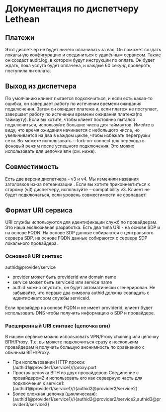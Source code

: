 # Документация по диспетчеру Lethean

## Платежи
Этот диспетчер не будет ничего оплачивать за вас. Он поможет создать локальную конфигурацию и соединиться с удалённым сервисом. Также он создаст audit.log, в котором будут инструкции по оплате.
Он будет ждать, пока услуга будет оплачена, и каждые 60 секунд проверять, поступила ли оплата.

## Выход из диспетчера
По умолчанию клиент пытается подключиться, и если есть какая-то ошибка, он завершает работу по истечении времени ожидания подключения. Затем он ожидает платежа и, если платеж не поступает, завершает работу по истечении времени ожидания платежа(по таймауту).
Если вы хотите, чтобы клиент постоянно пытался подключиться, используйте большие числа для таймаутов. Имейте в виду, что время ожидания начинается с небольшого числа, но увеличивается на два в каждом цикле, чтобы избежать перегрузки сети.
Вы можете использовать --fork-on-connect для перехода в фоновый режим после успешного подключения. Это можно использовать для цепочки впн (см. ниже). 

## Совместимость
Есть две версии диспетчера - v3 и v4. Мы изменили названия заголовков из-за летеанизации . Если вы хотите приконнектиться к старому (v3) диспетчеру, используйте --compatibility v3.
Клиент не будет подключаться, если уровень совместимости не совпадает!

## Формат URI сервиса
URI службы используются для идентификации служб по провайдерам. Это наша экслюзивная разработка. Есть два типа URI - на основе SDP и на основе FQDN.
На основе SDP данные собираются с центрального сервера SDP, на основе FQDN данные собираются с сервера SDP локального провайдера. 

### Основной URI синтакс

authid@provider/service

 * provider может быть providerid или domain name
 * service может быть serviceid или service name
 * authid можно опустить, он будет автоматически сгенерирован. Не забывайте, что первые два символа authid должны совпадать с идентификатором службы serviceid.

Если провайдер на основе FQDN и не имеет providerid, клиент будет использовать DNS чтобы получить информацию о SDP и провайдере. 

### Расширенный URI синтакс (цепочка впн)

В нашем сервисе можно использовать VPN/Proxy chaining или цепочку ВПН/Proxy. Т.е. вы можете подключиться сразу к нескольким провайдерам и получить большую анонимность по сравнению с обычным ВПН/Proxy.

 * При использовании HTTP прокси: {authid1@provider1/service1}//proxy:port
 * Простая цепочка ВПН из двух провайдеров: Соединение с провайдером2 и использовать его как серверную часть для подключения к service1: {authid1@provider1/service1}//{authid2@provider2/service2}
 * Более сложная цепочка (циклическая): {authid1@provider1/service1}//{authid2@provider2/service2,authid3@provider3/service3}


